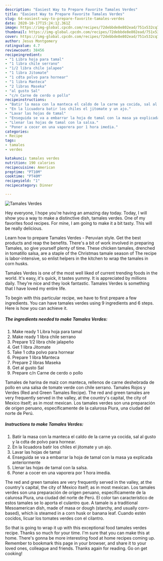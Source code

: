 ```yaml
---
description: "Easiest Way to Prepare Favorite Tamales Verdes"
title: "Easiest Way to Prepare Favorite Tamales Verdes"
slug: 64-easiest-way-to-prepare-favorite-tamales-verdes
date: 2020-10-17T15:24:12.361Z
image: https://img-global.cpcdn.com/recipes/72debbde8e802ead/751x532cq70/tamales-verdes-foto-principal.jpg
thumbnail: https://img-global.cpcdn.com/recipes/72debbde8e802ead/751x532cq70/tamales-verdes-foto-principal.jpg
cover: https://img-global.cpcdn.com/recipes/72debbde8e802ead/751x532cq70/tamales-verdes-foto-principal.jpg
author: Jesus Montgomery
ratingvalue: 4.7
reviewcount: 38456
recipeingredient:
- "1 Libra hoja para tamal"
- "1 libra chile serrano"
- "1/2 libra chile jalapeo"
- "1 libra Jitomate"
- "1 cdta polvo para hornear"
- "1 libra Manteca"
- "2 libras Maseka"
- "al gusto Sal"
- "c/n Carne de cerdo o pollo"
recipeinstructions:
- "Batir la masa con la manteca el caldo de la carne ya cocida, sal al gusto y la cdta de polvo para hornear."
- "En la licuadora batir los chiles el jitomate y un ajo."
- "Lavar las hojas de tamal"
- "Enseguida se va a embarrar la hoja de tamal con la masa ya explicada anteriormente"
- "Llenar las hojas de tamal con la salsa."
- "Poner a cocer en una vaporera por 1 hora imedia."
categories:
- Recipe
tags:
- tamales
- verdes

katakunci: tamales verdes 
nutrition: 190 calories
recipecuisine: American
preptime: "PT10M"
cooktime: "PT40M"
recipeyield: "1"
recipecategory: Dinner

---
```



![Tamales Verdes](https://img-global.cpcdn.com/recipes/72debbde8e802ead/751x532cq70/tamales-verdes-foto-principal.jpg)

Hey everyone, I hope you're having an amazing day today. Today, I will show you a way to make a distinctive dish, tamales verdes. One of my favorites food recipes. For mine, I am going to make it a bit tasty. This will be really delicious.

Learn how to prepare Tamales Verdes - Peruvian style. Get the best products and reap the benefits. There&#39;s a bit of work involved in preparing Tamales, so give yourself plenty of time. These chicken tamales, drenched in tomatillo salsa, are a staple of the Christmas tamale season of The recipe is labor-intensive, so enlist helpers in the kitchen to wrap the tamales in corn husks.

Tamales Verdes is one of the most well liked of current trending foods in the world. It's easy, it's quick, it tastes yummy. It is appreciated by millions daily. They're nice and they look fantastic. Tamales Verdes is something that I have loved my entire life.


To begin with this particular recipe, we have to first prepare a few ingredients. You can have tamales verdes using 9 ingredients and 6 steps. Here is how you can achieve it.

<!--inarticleads1-->

##### The ingredients needed to make Tamales Verdes:

1. Make ready 1 Libra hoja para tamal
1. Make ready 1 libra chile serrano
1. Prepare 1/2 libra chile jalapeño
1. Get 1 libra Jitomate
1. Take 1 cdta polvo para hornear
1. Prepare 1 libra Manteca
1. Prepare 2 libras Maseka
1. Get al gusto Sal
1. Prepare c/n Carne de cerdo o pollo


Tamales de harina de maíz con manteca, rellenos de carne deshebrada de pollo en una salsa de tomate verde con chile serrano. Tamales Rojos y Verdes (Red and Green Tamales Recipe). The red and green tamales are very frequently served in the valley, at the country&#39;s capital, the city of Mexico itself; as in most mexican. Los tamales verdes son una preparación de origen peruano, específicamente de la calurosa Piura, una ciudad del norte de Perú. 

<!--inarticleads2-->

##### Instructions to make Tamales Verdes:

1. Batir la masa con la manteca el caldo de la carne ya cocida, sal al gusto y la cdta de polvo para hornear.
1. En la licuadora batir los chiles el jitomate y un ajo.
1. Lavar las hojas de tamal
1. Enseguida se va a embarrar la hoja de tamal con la masa ya explicada anteriormente
1. Llenar las hojas de tamal con la salsa.
1. Poner a cocer en una vaporera por 1 hora imedia.


The red and green tamales are very frequently served in the valley, at the country&#39;s capital, the city of Mexico itself; as in most mexican. Los tamales verdes son una preparación de origen peruano, específicamente de la calurosa Piura, una ciudad del norte de Perú. El color tan característico de estos tamales se lo aporta el culantro que. A tamale is a traditional Mesoamerican dish, made of masa or dough (starchy, and usually corn-based), which is steamed in a corn husk or banana leaf. Cuando estén cocidos, licuar los tomates verdes con el cilantro. 

So that is going to wrap it up with this exceptional food tamales verdes recipe. Thanks so much for your time. I'm sure that you can make this at home. There's gonna be more interesting food at home recipes coming up. Remember to bookmark this page in your browser, and share it to your loved ones, colleague and friends. Thanks again for reading. Go on get cooking!
